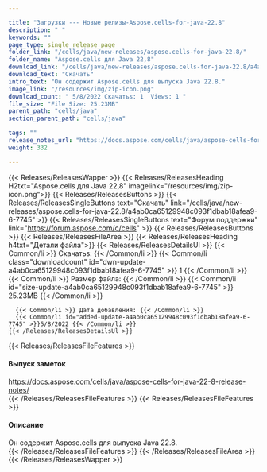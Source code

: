 ```yaml
---

title: "Загрузки --- Новые релизы-Aspose.cells-for-java-22.8"
description: " "
keywords: ""
page_type: single_release_page
folder_link: "/cells/java/new-releases/aspose.cells-for-java-22.8/"
folder_name: "Aspose.cells для Java 22,8"
download_link: "/cells/java/new-releases/aspose.cells-for-java-22.8/a4ab0ca65129948c093f1dbab18afea9-6-7745"
download_text: "Скачать"
intro_text: "Он содержит Aspose.cells для выпуска Java 22.8."
image_link: "/resources/img/zip-icon.png"
download_count: " 5/8/2022 Скачатьs: 1  Views: 1 "
file_size: "File Size: 25.23MB"
parent_path: "cells/java"
section_parent_path: "cells/java"

tags: ""
release_notes_url: "https://docs.aspose.com/cells/java/aspose-cells-for-java-22-8-release-notes/"
weight: 332

---
```


{{< Releases/ReleasesWapper >}}
  {{< Releases/ReleasesHeading H2txt="Aspose.cells для Java 22,8" imagelink="/resources/img/zip-icon.png">}}
  {{< Releases/ReleasesButtons >}}
    {{< Releases/ReleasesSingleButtons text="Скачать" link="/cells/java/new-releases/aspose.cells-for-java-22.8/a4ab0ca65129948c093f1dbab18afea9-6-7745" >}}
    {{< Releases/ReleasesSingleButtons text="Форум поддержки" link="https://forum.aspose.com/c/cells" >}}
  {{< Releases/ReleasesButtons >}}
  {{< Releases/ReleasesFileArea >}}
    {{< Releases/ReleasesHeading h4txt="Детали файла">}}
    {{< Releases/ReleasesDetailsUl >}}
      {{< Common/li >}} Скачатьs: {{< /Common/li >}}
      {{< Common/li class="downloadcount" id="dwn-update-a4ab0ca65129948c093f1dbab18afea9-6-7745" >}} 1 {{< /Common/li >}}
      {{< Common/li >}} Размер файла: {{< /Common/li >}}
      {{< Common/li id="size-update-a4ab0ca65129948c093f1dbab18afea9-6-7745" >}} 25.23MB {{< /Common/li >}}

      {{< Common/li >}} Дата добавления: {{< /Common/li >}}
      {{< Common/li id="added-update-a4ab0ca65129948c093f1dbab18afea9-6-7745" >}}5/8/2022 {{< /Common/li >}}
    {{< /Releases/ReleasesDetailsUl >}}

  {{< Releases/ReleasesFileFeatures >}}
      <h4>Выпуск заметок</h4><div><a href='https://docs.aspose.com/cells/java/aspose-cells-for-java-22-8-release-notes/'>https://docs.aspose.com/cells/java/aspose-cells-for-java-22-8-release-notes/</a></div>
  {{< /Releases/ReleasesFileFeatures >}}
  {{< Releases/ReleasesFileFeatures >}}
      <h4>Описание</h4><div class="HTMLDescription">Он содержит Aspose.cells для выпуска Java 22.8.</div>
  {{< /Releases/ReleasesFileFeatures >}}
 {{< /Releases/ReleasesFileArea >}}
{{< /Releases/ReleasesWapper >}}


